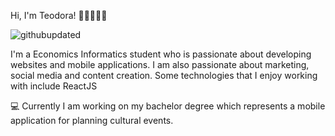 Hi, I'm Teodora! 👋🏻👩🏼‍💻

![githubupdated](https://github.com/teoc34/carateodora/assets/23657183/3148e42a-76a9-41f5-a1be-e6159f0012d1)

I'm a Economics Informatics student who is passionate about developing websites and mobile applications. I am also passionate about marketing, social media and content creation. Some technologies that I enjoy working with include ReactJS 

💻 Currently I am working on my bachelor degree which represents a mobile application for planning cultural events. 
